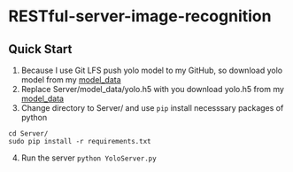# RESTful-server-image-recognition

## Quick Start
1. Because I use Git LFS push yolo model to my GitHub, so download yolo model from my [model_data](https://github.com/LinRenHong/RESTful-server-image-recognition/blob/master/Server/model_data/yolo.h5)
2. Replace Server/model_data/yolo.h5 with you download yolo.h5 from my [model_data](https://github.com/LinRenHong/RESTful-server-image-recognition/blob/master/Server/model_data/yolo.h5)
3. Change directory to Server/ and use `pip` install necesssary packages of python
```
cd Server/
sudo pip install -r requirements.txt
```
4. Run the server
`python YoloServer.py` 
